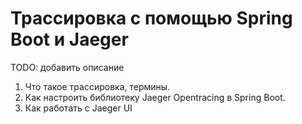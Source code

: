 # Трассировка с помощью Spring Boot и Jaeger

TODO: добавить описание

1. Что такое трассировка, термины.
2. Как настроить библиотеку Jaeger Opentracing в Spring Boot.
3. Как работать с Jaeger UI